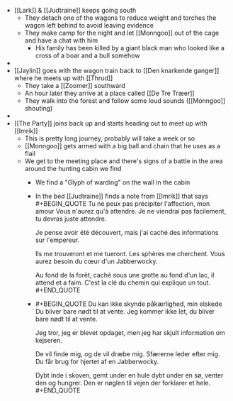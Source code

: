 - [[Lark]] & [[Judtraine]] keeps going south
	- They detach one of the wagons to reduce weight and torches the wagon left behind to avoid leaving evidence
	- They make camp for the night and let [[Monngoo]] out of the cage and have a chat with him
		- His family has been killed by a giant black man who looked like a cross of a boar and a bull somehow
-
- [[Jaylin]] goes with the wagon train back to [[Den knarkende ganger]] where he meets up with [[Thrud]]
	- They take a [[Zoomer]] southward
	- An hour later they arrive at a place called [[De Tre Træer]]
	- They walk into the forest and follow some loud sounds ([[Monngoo]] shouting)
-
- [[The Party]] joins back up and starts heading out to meet up with [[Imrik]]
	- This is pretty long journey, probably will take a week or so
	- [[Monngoo]] gets armed with a big ball and chain that he uses as a flail
	- We get to the meeting place and there's signs of a battle in the area around the hunting cabin we find
		- We find a "Glyph of warding" on the wall in the cabin
		- In the bed [[Judtraine]] finds a note from [[Imrik]] that says 
		  #+BEGIN_QUOTE
		  Tu ne peux pas précipiter l'affection, mon amour
		  Vous n'aurez qu'à attendre.
		  Je ne viendrai pas facilement, tu devras juste attendre.
		  
		  Je pense avoir été découvert, mais j'ai caché des informations sur l'empereur.
		  
		  Ils me trouveront et me tueront.
		  Les sphères me cherchent. Vous aurez besoin du cœur d'un Jabberwocky.
		  
		  Au fond de la forêt, caché sous une grotte au fond d'un lac, il attend et a faim. C'est la clé du chemin qui explique un tout.
		  #+END_QUOTE
		- #+BEGIN_QUOTE
		  Du kan ikke skynde påkærlighed, min elskede
		  Du bliver bare nødt til at vente.
		  Jeg kommer ikke let, du bliver bare nødt til at vente.
		  
		  Jeg tror, ​​jeg er blevet opdaget, men jeg har skjult information om kejseren.
		  
		  De vil finde mig, og de vil dræbe mig.
		  Sfærerne leder efter mig. Du får brug for hjertet af en Jabberwocky.
		  
		  Dybt inde i skoven, gemt under en hule dybt under en sø, venter den og hungrer. Den er nøglen til vejen der forklarer et hele. 
		  #+END_QUOTE